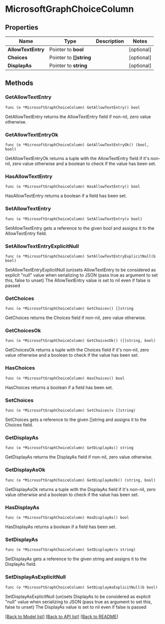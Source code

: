 # MicrosoftGraphChoiceColumn

## Properties

Name | Type | Description | Notes
------------ | ------------- | ------------- | -------------
**AllowTextEntry** | Pointer to **bool** |  | [optional] 
**Choices** | Pointer to **[]string** |  | [optional] 
**DisplayAs** | Pointer to **string** |  | [optional] 

## Methods

### GetAllowTextEntry

`func (o *MicrosoftGraphChoiceColumn) GetAllowTextEntry() bool`

GetAllowTextEntry returns the AllowTextEntry field if non-nil, zero value otherwise.

### GetAllowTextEntryOk

`func (o *MicrosoftGraphChoiceColumn) GetAllowTextEntryOk() (bool, bool)`

GetAllowTextEntryOk returns a tuple with the AllowTextEntry field if it's non-nil, zero value otherwise
and a boolean to check if the value has been set.

### HasAllowTextEntry

`func (o *MicrosoftGraphChoiceColumn) HasAllowTextEntry() bool`

HasAllowTextEntry returns a boolean if a field has been set.

### SetAllowTextEntry

`func (o *MicrosoftGraphChoiceColumn) SetAllowTextEntry(v bool)`

SetAllowTextEntry gets a reference to the given bool and assigns it to the AllowTextEntry field.

### SetAllowTextEntryExplicitNull

`func (o *MicrosoftGraphChoiceColumn) SetAllowTextEntryExplicitNull(b bool)`

SetAllowTextEntryExplicitNull (un)sets AllowTextEntry to be considered as explicit "null" value
when serializing to JSON (pass true as argument to set this, false to unset)
The AllowTextEntry value is set to nil even if false is passed
### GetChoices

`func (o *MicrosoftGraphChoiceColumn) GetChoices() []string`

GetChoices returns the Choices field if non-nil, zero value otherwise.

### GetChoicesOk

`func (o *MicrosoftGraphChoiceColumn) GetChoicesOk() ([]string, bool)`

GetChoicesOk returns a tuple with the Choices field if it's non-nil, zero value otherwise
and a boolean to check if the value has been set.

### HasChoices

`func (o *MicrosoftGraphChoiceColumn) HasChoices() bool`

HasChoices returns a boolean if a field has been set.

### SetChoices

`func (o *MicrosoftGraphChoiceColumn) SetChoices(v []string)`

SetChoices gets a reference to the given []string and assigns it to the Choices field.

### GetDisplayAs

`func (o *MicrosoftGraphChoiceColumn) GetDisplayAs() string`

GetDisplayAs returns the DisplayAs field if non-nil, zero value otherwise.

### GetDisplayAsOk

`func (o *MicrosoftGraphChoiceColumn) GetDisplayAsOk() (string, bool)`

GetDisplayAsOk returns a tuple with the DisplayAs field if it's non-nil, zero value otherwise
and a boolean to check if the value has been set.

### HasDisplayAs

`func (o *MicrosoftGraphChoiceColumn) HasDisplayAs() bool`

HasDisplayAs returns a boolean if a field has been set.

### SetDisplayAs

`func (o *MicrosoftGraphChoiceColumn) SetDisplayAs(v string)`

SetDisplayAs gets a reference to the given string and assigns it to the DisplayAs field.

### SetDisplayAsExplicitNull

`func (o *MicrosoftGraphChoiceColumn) SetDisplayAsExplicitNull(b bool)`

SetDisplayAsExplicitNull (un)sets DisplayAs to be considered as explicit "null" value
when serializing to JSON (pass true as argument to set this, false to unset)
The DisplayAs value is set to nil even if false is passed

[[Back to Model list]](../README.md#documentation-for-models) [[Back to API list]](../README.md#documentation-for-api-endpoints) [[Back to README]](../README.md)


